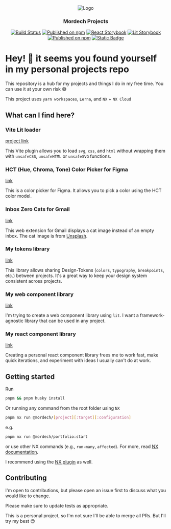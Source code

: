 <div align="center">
<picture >
  <source media="(prefers-color-scheme: dark)" srcset="https://user-images.githubusercontent.com/71976177/209589282-346c2808-4e49-4810-a9fa-fdf0caee2bd1.svg">
  <source media="(prefers-color-scheme: light)" srcset="https://user-images.githubusercontent.com/71976177/209589269-d4a389b4-6334-430b-aadc-83eff429ff25.svg">
  <img alt="Logo" src="https://user-images.githubusercontent.com/71976177/209589282-346c2808-4e49-4810-a9fa-fdf0caee2bd1.svg">
</picture>

### Mordech Projects

[![Build Status](https://github.com/Mordech/mordech-projects/actions/workflows/main.yml/badge.svg)](https://github.com/Mordech/mordech-projects/actions/workflows/main.yml)
[![Published on npm](https://img.shields.io/npm/v/@mordech/tokens.svg?logo=npm&label=Tokens&logoColor=FFF)](https://www.npmjs.com/package/@mordech/tokens)
[![React Storybook](https://img.shields.io/badge/React-Storybook-FF4785?logo=React&style=flat&logoColor=FFF)](https://mordech-react-components.netlify.app/)
[![Lit Storybook](https://img.shields.io/badge/Lit-Storybook-FF4785?logo=Lit&style=flat&logoColor=FFF)](https://mordech-web-components.netlify.app/)
[![Published on npm](https://img.shields.io/npm/v/@mordech/vite-lit-loader.svg?logo=npm&label=Vite%20Lit%20Loader&logoColor=FFF)](https://www.npmjs.com/package/@mordech/vite-lit-loader) [![Static Badge](https://img.shields.io/badge/HCT_Color_Picker-black?style=flat&logo=figma&logoColor=white&labelColor=black)
](https://www.figma.com/community/plugin/1227923985322908257/hct-color-picker)

</div>

# Hey! 👋 it seems you found yourself in my personal projects repo

This repository is a hub for my projects and things I do in my free time. You can use it at your own risk 😅

This project uses `yarn workspaces`, `Lerna`, and `NX` + `NX Cloud`

## What can I find here?

### Vite Lit loader

[project link](/packages/vite-lit-loader/)

This Vite plugin allows you to load `svg`, `css`, and `html` without wrapping them with `unsafeCSS`, `unsafeHTML` or `unsafeSVG` functions.

### HCT (Hue, Chroma, Tone) Color Picker for Figma

[link](/apps/hct-color-picker/)

This is a color picker for Figma. It allows you to pick a color using the HCT color model.

### Inbox Zero Cats for Gmail

[link](/apps/inbox-zero-cats-for-gmail/)

This web extension for Gmail displays a cat image instead of an empty inbox. The cat image is from [Unsplash](https://unsplash.com/).

### My tokens library

[link](/packages/tokens/)

This library allows sharing Design-Tokens (`colors`, `typography`, `breakpoints`, etc.) between projects. It's a great way to keep your design system consistent across projects.

### My web component library

[link](/packages/web-components/)

I'm trying to create a web component library using `lit`. I want a framework-agnostic library that can be used in any project.

### My react component library

[link](/packages/react-components/)

Creating a personal react component library frees me to work fast, make quick iterations, and experiment with ideas I usually can't do at work.

## Getting started

Run

```bash
pnpm && pnpm husky install
```

Or running any command from the root folder using `NX`

```bash
pnpm nx run @mordech/[project][:target][:configuration]
```

e.g.

```bash
pnpm nx run @mordech/portfolio:start
```

or use other NX commands (e.g., `run-many`, `affected`). For more, read [NX documentation](https://nx.dev/reference/commands#nx-cli-commands).

I recommend using the [NX plugin](https://nx.dev/core-features/integrate-with-editors) as well.

## Contributing

I'm open to contributions, but please open an issue first to discuss what you would like to change.

Please make sure to update tests as appropriate.

This is a personal project, so I'm not sure I'll be able to merge all PRs. But I'll try my best 😊
